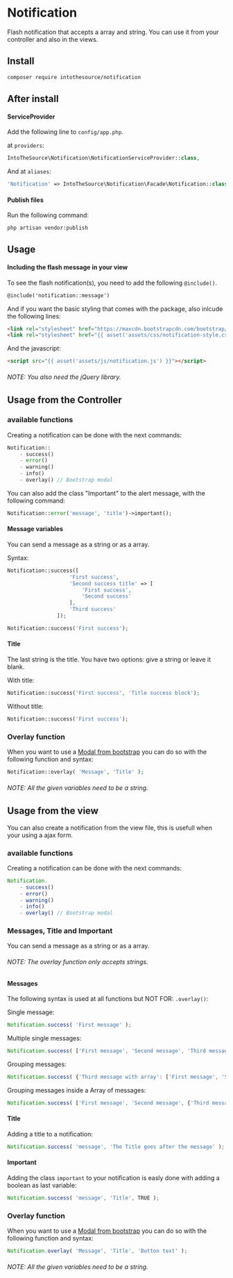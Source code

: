 # Notification
Flash notification that accepts a array and string.
You can use it from your controller and also in the views.

## Install
```bash
composer require intothesource/notification
```

## After install

#### ServiceProvider
Add the following line to `config/app.php`.

at `providers`:

```php
IntoTheSource\Notification\NotificationServiceProvider::class,
```

And at `aliases`:

```php
'Notification' => IntoTheSource\Notification\Facade\Notification::class,
```

#### Publish files
Run the following command:

```bash
php artisan vendor:publish
```

## Usage

#### Including the flash message in your view
To see the flash notification(s), you need to add the following `@include()`.

```html
@include('notification::message')
```

And if you want the basic styling that comes with the package, also inlcude the following lines:

```html
<link rel="stylesheet" href="https://maxcdn.bootstrapcdn.com/bootstrap/3.3.5/css/bootstrap.min.css">
<link rel="stylesheet" href="{{ asset('assets/css/notification-style.css') }}">
```

And the javascript:

```html
<script src="{{ asset('assets/js/notification.js') }}"></script>
```
###### NOTE: You also need the jQuery library.

## Usage from the Controller

### available functions
Creating a notification can be done with the next commands:

```php
Notification::
    - success()
    - error()
    - warning()
    - info()
    - overlay() // Bootstrap modal
```

You can also add the class "Important" to the alert message, with the following command:

```php
Notification::error('message', 'title')->important();
```

#### Message variables
You can send a message as a string or as a array.

Syntax:
```php
Notification::success([
                    'First success',
                    'Second success title' => [
                        'First success',
                        'Second success'
                    ],
                    'Third success'
                ]);

Notification::success('First success');
```

#### Title
The last string is the title. You have two options: give a string or leave it blank.

With title:
```php
Notification::success('First success', 'Title success block');
```

Without title:
```php
Notification::success('First success');
```

### Overlay function
When you want to use a [Modal from bootstrap](http://getbootstrap.com/javascript/#modals) you can do so with the following function and syntax:

```php
Notification::overlay( 'Message', 'Title' );
```
###### NOTE: All the given variables need to be a string.


## Usage from the view
You can also create a notification from the view file, this is usefull when your using a ajax form.

### available functions
Creating a notification can be done with the next commands:

```js
Notification.
    - success()
    - error()
    - warning()
    - info()
    - overlay() // Bootstrap modal
```

### Messages, Title and Important
You can send a message as a string or as a array.

###### NOTE: The overlay function only accepts strings.

#### Messages
The following syntax is used at all functions but NOT FOR: `.overlay()`:

Single message:
```js
Notification.success( 'First message' );
```

Multiple single messages:
```js
Notification.success( ['First message', 'Second message', 'Third message'] );
```

Grouping messages:
```js
Notification.success( {'Third message with array': ['First message', 'Second message']} );
```

Grouping messages inside a Array of messages:
```js
Notification.success( ['First message', 'Second message', {'Third message with array': ['First message', 'Second message']}] );
```

#### Title
Adding a title to a notification:

```js
Notification.success( 'message', 'The Title goes after the message' );
```

#### Important
Adding the class `important` to your notification is easly done with adding a boolean as last variable:

```js
Notification.success( 'message', 'Title', TRUE );
```

### Overlay function
When you want to use a [Modal from bootstrap](http://getbootstrap.com/javascript/#modals) you can do so with the following function and syntax:

```js
Notification.overlay( 'Message', 'Title', 'Button text' );
```
###### NOTE: All the given variables need to be a string.
